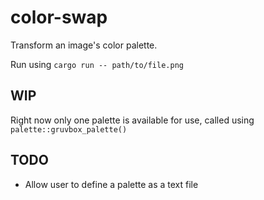 # color-swap
Transform an image's color palette.

Run using
`cargo run -- path/to/file.png`

## WIP
Right now only one palette is available for use, called using `palette::gruvbox_palette()`

## TODO
- Allow user to define a palette as a text file
